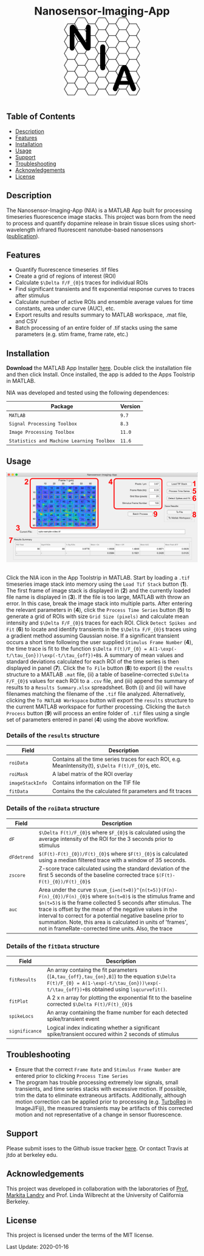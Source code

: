 <h1 align="center">
Nanosensor-Imaging-App
</br>

<img src="icon.png" alt="icon" width="200"/>
</h1>

## Table of Contents
* [Description](#description)
* [Features](#features)
* [Installation](#installation)
* [Usage](#usage)
* [Support](#support)
* [Troubleshooting](#troubleshooting)
* [Acknowledgements](#acknowledgements)
* [License](#license)

<a name="description"></a> 
## Description
The Nanosensor-Imaging-App (NIA) is a MATLAB App built for processing timeseries fluorescence image stacks. This project was born from the need to process and quantify dopamine release in brain tissue slices using short-wavelength infrared fluorescent nanotube-based nanosensors ([publication](https://advances.sciencemag.org/content/5/7/eaaw3108)).

<a name="features"></a> 
## Features
- Quantify fluorescence timeseries .tif files
- Create a grid of regions of interest (ROI)
- Calculate `$\Delta F/F_{0}$` traces for individual ROIs
- Find significant transients and fit exponential response curves to traces after stimulus
- Calculate number of active ROIs and ensemble average values for time constants, area under curve (AUC), etc.
- Export results and results summary to MATLAB workspace, .mat file, and CSV
- Batch processing of an entire folder of .tif stacks using the same parameters (e.g. stim frame, frame rate, etc.)

<a name="installation"></a>
## Installation
**Download** the MATLAB App Installer [here](https://github.com/jtdbod/Nanosensor-Imaging-App/raw/master/Nanosensor-Imaging-App.mlappinstall). Double click the installation file and then click Install. Once installed, the app is added to the Apps Toolstrip in MATLAB.

NIA was developed and tested using the following dependences:

|Package| Version|
|---|---|
|`MATLAB`	|`9.7`|
|`Signal Processing Toolbox`|`8.3`|
|`Image Processing Toolbox`	|`11.0`|
|`Statistics and Machine Learning Toolbox`|`11.6`|

<a name="usage"></a>
## Usage
<div style="text-align:center"><img src="fig1.png"/></div>

## 
Click the NIA icon in the App Toolstrip in MATLAB. Start by loading a `.tif` timeseries image stack into memory using the `Load Tif Stack` button (**1**). The first frame of image stack is displayed in (**2**) and the currently loaded file name is displayed in (**3**).  If the file is too large, MATLAB with throw an error. In this case, break the image stack into multiple parts. After entering the relevant parameters in (**4**), click the `Process Time Series` button (**5**) to generate a grid of ROIs with size `Grid Size (pixels)` and calculate mean intensity and `$\Delta F/F_{0}$` traces for each ROI. Click `Detect Spikes and Fit` (**6**) to locate and identify transients in the `$\Delta F/F_{0}$` traces using a gradient method assuming Gaussian noise. If a significant transient occurs a short time following the user supplied `Stimulus Frame Number` (**4**), the time trace is fit to the function `$\Delta F(t)/F_{0} = A(1-\exp(-t/\tau_{on}))\exp(-t/\tau_{off})+B$`. A summary of mean values and standard deviations calculated for each ROI of the time series is then displayed in panel (**7**). Click the `To File` button (**8**) to export (i) the `results` structure to a MATLAB `.mat` file, (ii) a table of baseline-corrected `$\Delta F/F_{0}$` values for each ROI to a `.csv` file, and (iii) append the summary of results to a `Results Summary.xlsx` spreadsheet. Both (i) and (ii) will have filenames matching the filename of the `.tif` file analyzed. Alternatively, clicking the `To MATLAB Workspace` button will export the `results` structure to the current MATLAB workspace for further processing. Clicking the `Batch Process` button (**9**) will process an entire folder of `.tif` files using a single set of parameters entered in panel (**4**) using the above workflow.

### Details of the `results` structure
|Field|Description|
|---|---|
|`roiData`|Contains all the time series traces for each ROI, e.g. MeanIntensity(t), `$\Delta F(t)/F_{0}$`, etc.|
|`roiMask`|A label matrix of the ROI overlay|
|`imageStackInfo`|Contains information on the TIF file|
|`fitData`|Contains the the calculated fit parameters and fit traces|
### Details of the `roiData` structure
|Field|Description|
|---|---|
|`dF`|`$\Delta F(t)/F_{0}$` where `$F_{0}$` is calculated using the average intensity of the ROI for the 3 seconds prior to stimulus|
|`dFdetrend`|`$(F(t)-F(t)_{0})/F(t)_{0}$` where `$F(t)_{0}$` is calculated using a median filtered trace with a window of 35 seconds.
|`zscore`|Z-score trace calculated using the standard deviation of the first 5 seconds of the baseline corrected trace `$(F(t)-F(t)_{0})/F(t)_{0}$`|
|`auc`|Area under the curve `$\sum_{i=n(t=0)}^{n(t=5)}(F(n)-F(n)_{0})/F(n)_{0}$` where `$n(t=0)$` is the stimulus frame and `$n(t=5)$` is the frame collected 5 seconds after stimulus. The trace is offset by the mean of the negative values in the interval to correct for a potential negative baseline prior to summation. Note, this area is calculated in units of 'frames', not in frameRate-corrected time units. Also, the trace |
### Details of the `fitData` structure
|Field|Description|
|---|---|
|`fitResults`|An array containg the fit parameters (`[A,tau_{off},tau_{on},B]`) to the equation `$\Delta F(t)/F_{0} = A(1-\exp(-t/\tau_{on}))\exp(-t/\tau_{off})+B$` obtained using `lsqcurvefit()`. |
|`fitPlot`|A 2 x n array for plotting the exponential fit to the baseline corrected `$\Delta F(t)/F(t)_{0}$`|
|`spikeLocs`|An array containing the frame number for each detected spike/transient event|
|`significance`|Logical index indicating whether a significant spike/transient occured within 2 seconds of stimulus|
<a name="troubleshooting"></a>
## Troubleshooting
- Ensure that the correct `Frame Rate` and `Stimulus Frame Number` are entered prior to clicking `Process Time Series`
- The program has trouble processing extremely low signals, small transients, and time series stacks with excessive motion. If possible, trim the data to eliminate extraneous artifacts. Additionally, although motion correction can be applied prior to processing (e.g. [TurboReg](https://imagej.net/TurboReg) in ImageJ/Fiji), the measured transients may be artifacts of this corrected motion and not representative of a change in sensor fluorescence. 

<a name="support"></a>
## Support
Please submit isses to the Github issue tracker [here](https://github.com/jtdbod/Nanosensor-Imaging-App/issues). Or contact Travis at jtdo at berkeley edu.

<a name="acknowledgements"></a>
## Acknowledgements
This project was developed in collaboration with the laboratories of [Prof. Markita Landry](https://www.landrylab.com) and Prof. Linda Wilbrecht at the University of California Berkeley.

<a name="license"></a>
## License
This project is licensed under the terms of the MIT license.

Last Update: 2020-01-16

